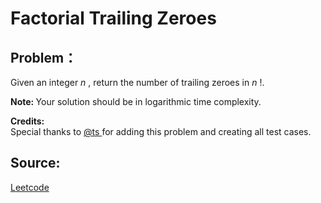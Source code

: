 # Factorial Trailing Zeroes

## Problem：

<div class="question-content">
 <p>
 </p>
 <p>
  Given an integer
  <i>
   n
  </i>
  , return the number of trailing zeroes in
  <i>
   n
  </i>
  !.
 </p>
 <p>
  <b>
   Note:
  </b>
  Your solution should be in logarithmic time complexity.
 </p>
 <p>
  <b>
   Credits:
  </b>
  <br/>
  Special thanks to
  <a href="https://oj.leetcode.com/discuss/user/ts">
   @ts
  </a>
  for adding this problem and creating all test cases.
 </p>
</div>


## Source:
[Leetcode](https://leetcode.com/problems/factorial-trailing-zeroes/)
